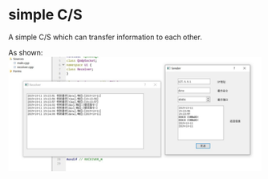 # simple C/S
A simple C/S which can transfer information to each other.

As shown:
![C/S](./image/show.JPG)